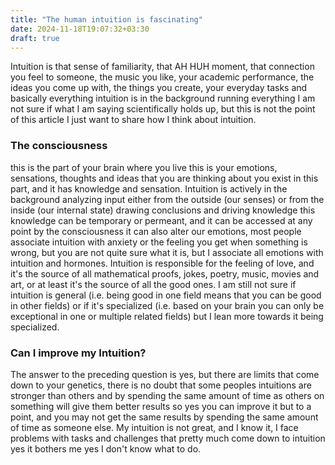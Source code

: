 ```yaml
---
title: "The human intuition is fascinating"
date: 2024-11-18T19:07:32+03:30
draft: true
---
```


Intuition is that sense of familiarity, that AH HUH moment, that connection you feel to someone, the music you like, your academic performance, the ideas you come up with, the things you create,  your everyday tasks and basically everything intuition is in the background running everything I am not sure if what I am saying scientifically holds up, but this is not the point of this article I just want to share how I think about intuition.

### The consciousness
this is the part of your brain where you live this is your emotions, sensations, thoughts and ideas that you are thinking about you exist in this part, and it has knowledge and sensation. Intuition is actively in the background analyzing input either from the outside (our senses) or from the inside (our internal state) drawing conclusions and driving knowledge this knowledge can be temporary or permeant, and it can be accessed at any point by the consciousness it can also alter our emotions, most people associate intuition with anxiety or the feeling you get when something is wrong, but you are not quite sure what it is, but I associate all emotions with intuition and hormones. Intuition is responsible for the feeling of love, and it's the source of all mathematical proofs, jokes, poetry, music, movies and art, or at least it's the source of all the good ones. I am still not sure if intuition is general (i.e. being good in one field means that you can be good in other fields) or if it's specialized (i.e. based on your brain you can only be exceptional in one or multiple related fields) but I lean more towards it being specialized.
### Can I improve my Intuition? 
The answer to the preceding question is yes, but there are limits that come down to your genetics, there is no doubt that some peoples intuitions are stronger than others and by spending the same amount of time as others on something will give them better results so yes you can improve it but to a point, and you may not get the same results by spending the same amount of time as someone else. My intuition is not great, and I know it, I face problems with tasks and challenges that pretty much come down to intuition yes it bothers me yes I don't know what to do.